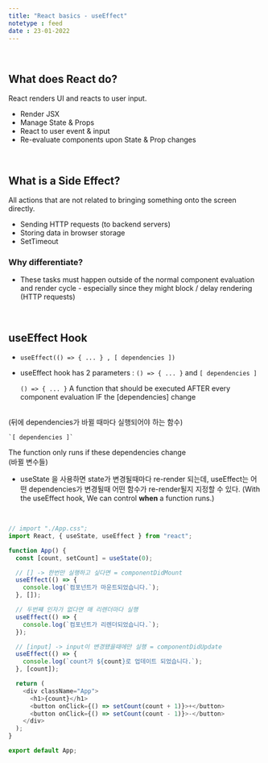 ```yaml
---
title: "React basics - useEffect"
notetype : feed
date : 23-01-2022
---
```


<br />

## What does React do?

React renders UI and reacts to user input.
- Render JSX
- Manage State & Props
- React to user event & input
- Re-evaluate components upon State & Prop changes

<br />

## What is a Side Effect?

All actions that are not related to bringing something onto the screen directly.
- Sending HTTP requests (to backend servers)
- Storing data in browser storage
- SetTimeout

### Why differentiate?

- These tasks must happen outside of the normal component evaluation and render cycle - especially since they might block / delay rendering (HTTP requests)

<br />

## useEffect Hook

- `useEffect(() => { ... } , [ dependencies ])`
- useEffect hook has 2 parameters : `() => { ... }` and `[ dependencies ]`


    `() => { ... }`
A function that should be executed AFTER every component evaluation IF the [dependencies] change 
<br />
(뒤에 dependencies가 바뀔 때마다 실행되어야 하는 함수)
<br />


    `[ dependencies ]`
    
The function only runs if these dependencies change
<br />
(바뀔 변수들)


- useState 을 사용하면 state가 변경될때마다 re-render 되는데, useEffect는 어떤 dependencies가 변경될때 어떤 함수가 re-render될지 지정할 수 있다. (With the useEffect hook, We can control **when** a function runs.)
<br />

```js
// import "./App.css";
import React, { useState, useEffect } from "react";

function App() {
  const [count, setCount] = useState(0);

  // [] -> 한번만 실행하고 싶다면 = componentDidMount
  useEffect(() => {
    console.log(`컴포넌트가 마운트되었습니다.`);
  }, []);

  // 두번쨰 인자가 없다면 매 리렌더마다 실행
  useEffect(() => {
    console.log(`컴포넌트가 리렌더되었습니다.`);
  });

  // [input] -> input이 변경됐을때에만 실행 = componentDidUpdate
  useEffect(() => {
    console.log(`count가 ${count}로 업데이트 되었습니다.`);
  }, [count]);

  return (
    <div className="App">
      <h1>{count}</h1>
      <button onClick={() => setCount(count + 1)}>+</button>
      <button onClick={() => setCount(count - 1)}>-</button>
    </div>
  );
}

export default App;
```
